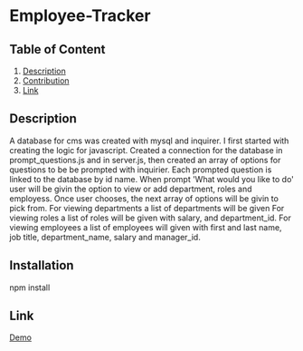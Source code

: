 # Employee-Tracker

## Table of Content 
1. [Description](#description)
2. [Contribution](#contribution)
3. [Link](#link)

<a name = "description"></a>
## Description
A database for cms was created with mysql and inquirer. 
I first started with creating the logic for javascript. Created a connection for the database in prompt_questions.js and in server.js, then created an array of options for questions to be be prompted with inquirier.
Each prompted question is linked to the database by id name. When prompt 'What would you like to do' user will be givin the option to view or add department, roles and employess. Once user chooses, the next array of options will be givin to pick from.
For viewing departments a list of departments will be given
For viewing roles a list of roles will be given with salary, and department_id.
For viewing employees a list of employees will given with first and last name, job title, department_name, salary and manager_id.

<a name = "installation"></a>
## Installation
npm install

<a name = "link"></a>
## Link
[Demo](https://drive.google.com/file/d/1FWn3mNCz48WsASnBfHVbYRoEdpF9Nm64/view)
 